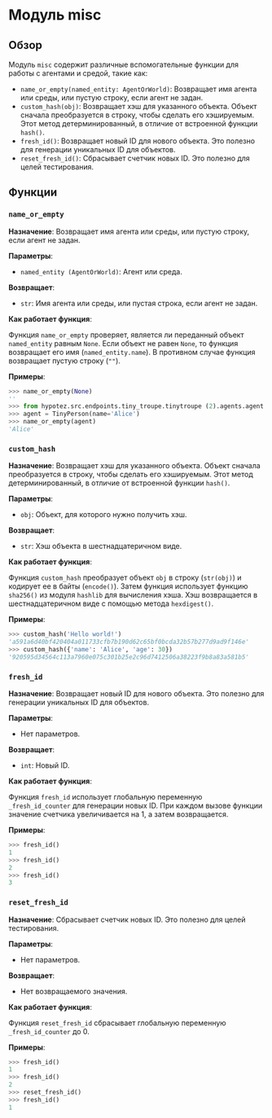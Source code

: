 # Модуль misc

## Обзор

Модуль `misc` содержит различные вспомогательные функции для работы с агентами и средой, такие как:

- `name_or_empty(named_entity: AgentOrWorld)`: Возвращает имя агента или среды, или пустую строку, если агент не задан.
- `custom_hash(obj)`: Возвращает хэш для указанного объекта. Объект сначала преобразуется в строку, чтобы сделать его хэшируемым. Этот метод детерминированный, в отличие от встроенной функции `hash()`.
- `fresh_id()`: Возвращает новый ID для нового объекта. Это полезно для генерации уникальных ID для объектов.
- `reset_fresh_id()`: Сбрасывает счетчик новых ID. Это полезно для целей тестирования.


## Функции

### `name_or_empty`

**Назначение**: Возвращает имя агента или среды, или пустую строку, если агент не задан.

**Параметры**:

- `named_entity (AgentOrWorld)`: Агент или среда.

**Возвращает**:

- `str`: Имя агента или среды, или пустая строка, если агент не задан.

**Как работает функция**:

Функция `name_or_empty` проверяет, является ли переданный объект `named_entity` равным `None`. 
Если объект не равен `None`, то функция возвращает его имя (`named_entity.name`).
В противном случае функция возвращает пустую строку (`""`).

**Примеры**:

```python
>>> name_or_empty(None)
''
>>> from hypotez.src.endpoints.tiny_troupe.tinytroupe (2).agents.agent import TinyPerson
>>> agent = TinyPerson(name='Alice')
>>> name_or_empty(agent)
'Alice'
```

### `custom_hash`

**Назначение**: Возвращает хэш для указанного объекта. Объект сначала преобразуется в строку, чтобы сделать его хэшируемым. Этот метод детерминированный, в отличие от встроенной функции `hash()`.

**Параметры**:

- `obj`: Объект, для которого нужно получить хэш.

**Возвращает**:

- `str`: Хэш объекта в шестнадцатеричном виде.

**Как работает функция**:

Функция `custom_hash` преобразует объект `obj` в строку (`str(obj)`) и кодирует ее в байты (`encode()`). 
Затем функция использует функцию `sha256()` из модуля `hashlib` для вычисления хэша. 
Хэш возвращается в шестнадцатеричном виде с помощью метода `hexdigest()`.

**Примеры**:

```python
>>> custom_hash('Hello world!')
'a591a6d40bf420404a011733cfb7b190d62c65bf0bcda32b57b277d9ad9f146e'
>>> custom_hash({'name': 'Alice', 'age': 30})
'920595d34564c113a7960e075c301b25e2c96d7412506a38223f9b8a83a581b5'
```

### `fresh_id`

**Назначение**: Возвращает новый ID для нового объекта. Это полезно для генерации уникальных ID для объектов.

**Параметры**:

- Нет параметров.

**Возвращает**:

- `int`: Новый ID.

**Как работает функция**:

Функция `fresh_id` использует глобальную переменную `_fresh_id_counter` для генерации новых ID. 
При каждом вызове функции значение счетчика увеличивается на 1, а затем возвращается.

**Примеры**:

```python
>>> fresh_id()
1
>>> fresh_id()
2
>>> fresh_id()
3
```

### `reset_fresh_id`

**Назначение**: Сбрасывает счетчик новых ID. Это полезно для целей тестирования.

**Параметры**:

- Нет параметров.

**Возвращает**:

- Нет возвращаемого значения.

**Как работает функция**:

Функция `reset_fresh_id` сбрасывает глобальную переменную `_fresh_id_counter` до 0.

**Примеры**:

```python
>>> fresh_id()
1
>>> fresh_id()
2
>>> reset_fresh_id()
>>> fresh_id()
1
```